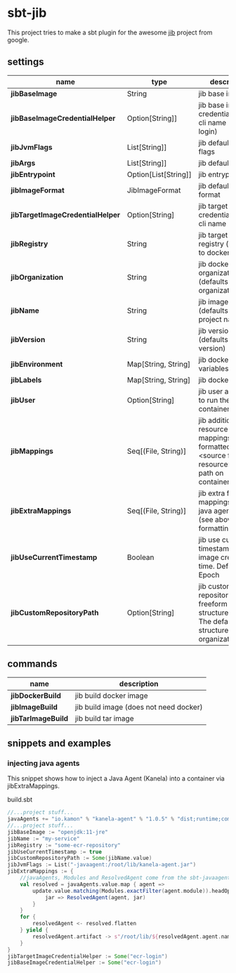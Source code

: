 # sbt-jib

This project tries to make a sbt plugin for the awesome [jib](https://github.com/GoogleContainerTools/jib) project from google.

## settings
    
| name | type | description |
| ---                            | --- | --- |
| **jibBaseImage**                   | String | jib base image |
| **jibBaseImageCredentialHelper**   | Option[String]] | jib base image credential helper cli name (e.g. ecr-login) |
| **jibJvmFlags**                    | List[String]] | jib default jvm flags |
| **jibArgs**                        | List[String]] | jib default args |
| **jibEntrypoint**                  | Option[List[String]] | jib entrypoint |
| **jibImageFormat**                 | JibImageFormat | jib default image format |
| **jibTargetImageCredentialHelper** | Option[String] | jib target image credential helper cli name |
| **jibRegistry**                    | String | jib target image registry (defaults to docker hub) |
| **jibOrganization**                | String | jib docker organization (defaults to organization) |
| **jibName**                        | String | jib image name (defaults to project name) |
| **jibVersion**                     | String | jib version (defaults to version) |
| **jibEnvironment**                 | Map[String, String] | jib docker env variables |
| **jibLabels**                      | Map[String, String] | jib docker labels |
| **jibUser**                        | Option[String] | jib user and group to run the container as |
| **jibMappings**                    | Seq[(File, String)] | jib additional resource mappings, <br>formatted as \<source file resource\> -> \<full path on container\> |
| **jibExtraMappings**               | Seq[(File, String)] | jib extra file mappings / i.e. java agents <br>(see above for formatting) |
| **jibUseCurrentTimestamp**         | Boolean | jib use current timestamp for image creation time. Default to Epoch |
| **jibCustomRepositoryPath**        | Option[String] | jib custom repository path freeform path structure. <br>The default repo structure is organization/name |

## commands

| name               | description |
| ---                | --- |
| **jibDockerBuild**     | jib build docker image |
| **jibImageBuild**      | jib build image (does not need docker) |
| **jibTarImageBuild**   | jib build tar image |

## snippets and examples

### injecting java agents

This snippet shows how to inject a Java Agent (Kanela) into a container via jibExtraMappings.

build.sbt
```scala
//...project stuff...
javaAgents += "io.kamon" % "kanela-agent" % "1.0.5" % "dist;runtime;compile"
//...project stuff...
jibBaseImage := "openjdk:11-jre"
jibName := "my-service"
jibRegistry := "some-ecr-repository"
jibUseCurrentTimestamp := true
jibCustomRepositoryPath := Some(jibName.value)
jibJvmFlags := List("-javaagent:/root/lib/kanela-agent.jar")
jibExtraMappings := {
    //javaAgents, Modules and ResolvedAgent come from the sbt-javaagent plugin
    val resolved = javaAgents.value.map { agent =>
        update.value.matching(Modules.exactFilter(agent.module)).headOption map {
            jar => ResolvedAgent(agent, jar)
        }
    }
    for {
        resolvedAgent <- resolved.flatten
    } yield {
        resolvedAgent.artifact -> s"/root/lib/${resolvedAgent.agent.name}.jar"
    }
}
jibTargetImageCredentialHelper := Some("ecr-login") 
jibBaseImageCredentialHelper := Some("ecr-login")
```

